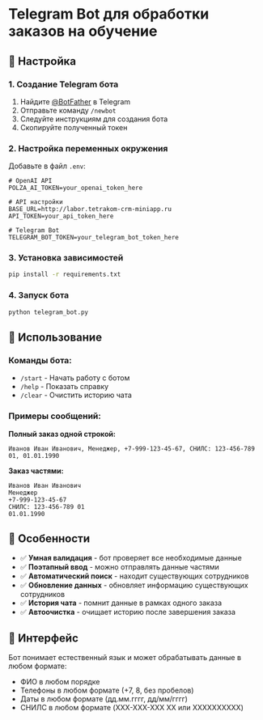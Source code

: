 # Telegram Bot для обработки заказов на обучение

## 🚀 Настройка

### 1. Создание Telegram бота

1. Найдите [@BotFather](https://t.me/botfather) в Telegram
2. Отправьте команду `/newbot`
3. Следуйте инструкциям для создания бота
4. Скопируйте полученный токен

### 2. Настройка переменных окружения

Добавьте в файл `.env`:

```env
# OpenAI API
POLZA_AI_TOKEN=your_openai_token_here

# API настройки  
BASE_URL=http://labor.tetrakom-crm-miniapp.ru
API_TOKEN=your_api_token_here

# Telegram Bot
TELEGRAM_BOT_TOKEN=your_telegram_bot_token_here
```

### 3. Установка зависимостей

```bash
pip install -r requirements.txt
```

### 4. Запуск бота

```bash
python telegram_bot.py
```

## 🤖 Использование

### Команды бота:
- `/start` - Начать работу с ботом
- `/help` - Показать справку
- `/clear` - Очистить историю чата

### Примеры сообщений:

**Полный заказ одной строкой:**
```
Иванов Иван Иванович, Менеджер, +7-999-123-45-67, СНИЛС: 123-456-789 01, 01.01.1990
```

**Заказ частями:**
```
Иванов Иван Иванович
Менеджер
+7-999-123-45-67
СНИЛС: 123-456-789 01
01.01.1990
```

## 🔧 Особенности

- ✅ **Умная валидация** - бот проверяет все необходимые данные
- ✅ **Поэтапный ввод** - можно отправлять данные частями
- ✅ **Автоматический поиск** - находит существующих сотрудников
- ✅ **Обновление данных** - обновляет информацию существующих сотрудников
- ✅ **История чата** - помнит данные в рамках одного заказа
- ✅ **Автоочистка** - очищает историю после завершения заказа

## 📱 Интерфейс

Бот понимает естественный язык и может обрабатывать данные в любом формате:
- ФИО в любом порядке
- Телефоны в любом формате (+7, 8, без пробелов)
- Даты в любом формате (дд.мм.гггг, дд/мм/гггг)
- СНИЛС в любом формате (XXX-XXX-XXX XX или XXXXXXXXXX)
